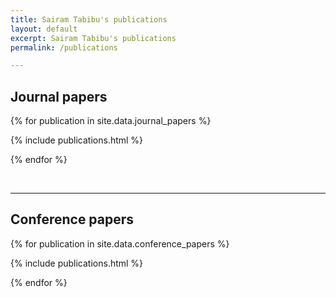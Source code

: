 ```yaml
---
title: Sairam Tabibu's publications
layout: default
excerpt: Sairam Tabibu's publications
permalink: /publications

---
```

## Journal papers

{% for publication in site.data.journal_papers %}

{% include publications.html %}

{% endfor %}

<p>&nbsp;</p>

<!-- {% assign numOfJournals = loopindex %}
{% endcomment %} -->

<!-- ## Thesis / Reports

{% for publication in site.data.reports %}

{% include publications.html %}

{% endfor %}
 -->
---
## Conference papers

{% for publication in site.data.conference_papers %}

{% include publications.html %}

{% endfor %}

<p>&nbsp;</p>

<!-- ## Under review

{% for publication in site.data.under_review_papers %}

{% include publications.html %}

{% endfor %}

<p>&nbsp;</p> -->

